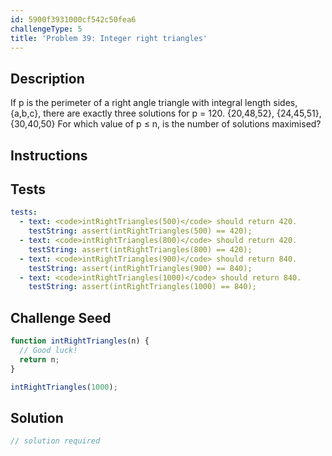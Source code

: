 ```yaml
---
id: 5900f3931000cf542c50fea6
challengeType: 5
title: 'Problem 39: Integer right triangles'
---
```


## Description
<section id='description'>
If p is the perimeter of a right angle triangle with integral length sides, {a,b,c}, there are exactly three solutions for p = 120.
{20,48,52}, {24,45,51}, {30,40,50}
For which value of p ≤ n, is the number of solutions maximised?
</section>

## Instructions
<section id='instructions'>

</section>

## Tests
<section id='tests'>

```yml
tests:
  - text: <code>intRightTriangles(500)</code> should return 420.
    testString: assert(intRightTriangles(500) == 420);
  - text: <code>intRightTriangles(800)</code> should return 420.
    testString: assert(intRightTriangles(800) == 420);
  - text: <code>intRightTriangles(900)</code> should return 840.
    testString: assert(intRightTriangles(900) == 840);
  - text: <code>intRightTriangles(1000)</code> should return 840.
    testString: assert(intRightTriangles(1000) == 840);

```

</section>

## Challenge Seed
<section id='challengeSeed'>

<div id='js-seed'>

```js
function intRightTriangles(n) {
  // Good luck!
  return n;
}

intRightTriangles(1000);
```

</div>



</section>

## Solution
<section id='solution'>

```js
// solution required
```

</section>
